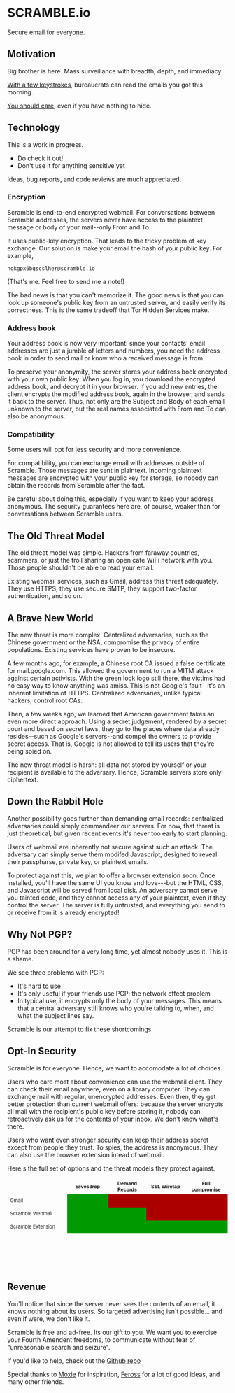 <style>
body { width:600px }
td.sec { background:#090 }
td.ins { background:#a00 }
table { layout:fixed }
th,td { font-size:11px; width:100px; height:30px; border:1px solid transparent; cursor:pointer; }
th.label,td.label { width:180px }
div#explanation { font-size:11px; width: 600px; height:60px; margin:20px 6px; }
</style>

SCRAMBLE.io
===========
Secure email for everyone.

Motivation
------
Big brother is here. Mass surveillance with breadth, depth, and immediacy.

[With a few keystrokes](http://www.theguardian.com/world/2013/jul/31/nsa-top-secret-program-online-data), bureaucrats can read the emails you got this morning.

[You should care](http://www.thoughtcrime.org/blog/we-should-all-have-something-to-hide/), even if you have nothing to hide.


Technology
-------

This is a work in progress. 

- Do check it out! 
- Don't use it for anything sensitive yet

Ideas, bug reports, and code reviews are much appreciated.

### Encryption

Scramble is end-to-end encrypted webmail. For conversations between Scramble addresses, the servers never have access to the plaintext message or body of your mail--only From and To. 

It uses public-key encryption. That leads to the tricky problem of key exchange. Our solution is make your email the hash of your public key. For example,

    nqkgpx6bqscslher@scramble.io

(That's me. Feel free to send me a note!)

The bad news is that you can't memorize it. The good news is that you can look up someone's public key from an untrusted server, and easily verify its correctness.
This is the same tradeoff that Tor Hidden Services make.

### Address book

Your address book is now very important: since your contacts' email addresses are just a jumble of letters and numbers, you need the address book in order to send mail or know who a received message is from.

To preserve your anonymity, the server stores your address book encrypted with your own public key. When you log in, you download the encrypted address book, and decrypt it in your browser. If you add new entries, the client encrypts the modified address book, again in the browser, and sends it back to the server. Thus, not only are the Subject and Body of each email unknown to the server, but the real names associated with From and To can also be anonymous.


### Compatibility

Some users will opt for less security and more convenience.

For compatibility, you can exchange email with addresses outside of Scramble. Those messages are sent in plaintext. Incoming plaintext messages are encrypted with your public key for storage, so nobody can obtain the records from Scramble after the fact. 

Be careful about doing this, especially if you want to keep your address anonymous. The security guarantees here are, of course, weaker than for conversations between Scramble users.


The Old Threat Model
------------
The old threat model was simple. Hackers from faraway countries, scammers, or just the troll sharing an open cafe WiFi network with you.
Those people shouldn't be able to read your email.

Existing webmail services, such as Gmail, address this threat adequately. They use HTTPS, they use secure SMTP, they support two-factor authentication, and so on.

A Brave New World
-------
The new threat is more complex. Centralized adversaries, such as the Chinese government or the NSA, compromise the privacy of entire populations. Existing services have proven to be insecure.

A few months ago, for example, a Chinese root CA issued a false certificate for mail.google.com. This allowed the government to run a MITM attack against certain activists. With the green lock logo still there, the victims had no easy way to know anything was amiss. This is not Google's fault--it's an inherent limitation of HTTPS. Centralized adversaries, unlike typical hackers, control root CAs.

Then, a few weeks ago, we learned that American government takes an even more direct approach. Using a secret judgement, rendered by a secret court and based on secret laws, they go to the places where data already resides--such as Google's servers--and compel the owners to provide secret access. That is, Google is not allowed to tell its users that they're being spied on. 

The new threat model is harsh: all data not stored by yourself or your recipient is available to the adversary. Hence, Scramble servers store only ciphertext. 


Down the Rabbit Hole
---------
Another possibility goes further than demanding email records: centralized adversaries could simply commandeer our servers.
For now, that threat is just theoretical, but given recent events it's never too early to start planning.

Users of webmail are inherently not secure against such an attack. The adversary can simply serve them modifed Javascript, designed to reveal their passpharse, private key, or plaintext emails.

To protect against this, we plan to offer a browser extension soon. Once installed, you'll have the same UI you know and love---but the HTML, CSS, and Javascript will be served from local disk. An adversary cannot serve you tainted code, and they cannot access any of your plaintext, even if they control the server. The server is fully untrusted, and everything you send to or receive from it is already encrypted!


Why Not PGP?
---------
PGP has been around for a very long time, yet almost nobody uses it.
This is a shame.

We see three problems with PGP:

- It's hard to use
- It's only useful if your friends use PGP: the network effect problem
- In typical use, it encrypts only the body of your messages. This means that a central adversary still knows who you're talking to, when, and what the subject lines say.

Scramble is our attempt to fix these shortcomings.

Opt-In Security
--------
Scramble is for everyone. Hence, we want to accomodate a lot of choices.

Users who care most about convenience can use the webmail client. They can check their email anywhere, even on a library computer. They can exchange mail with regular, unencrypted addresses. Even then, they get better protection than current webmail offers: because the server encrypts all mail with the recipient's public key before storing it, nobody can retroactively ask us for the contents of your inbox. We don't know what's there.

Users who want even stronger security can keep their address secret except from people they trust. To spies, the address is anonymous. They can also use the browser extension intead of webmail.

Here's the full set of options and the threat models they protect against.

<table>
<tr>    <th class="label"></th>
        <th class="ev">Eavesdrop</th>     <th class="dc">Demand Records</th> <th class="wt">SSL Wiretap</th>       <th class="fc">Full compromise</th>
</tr>
<tr>    <td class="label gmail">Gmail</td>
        <td class="ev gmail sec"></td>    <td class="dc gmail ins"></td>     <td class="wt gmail ins"></td>    <td class="fc gmail ins"></td>
</tr>
<tr>    <td class="label scrwb">Scramble Webmail</td>
        <td class="ev scrwb sec"></td>    <td class="dc scrwb sec"></td>     <td class="wt scrwb ins"></td>    <td class="fc scrwb ins"></td>
</tr>
<tr>    <td class="label screx">Scramble Extension</td>
        <td class="ev screx sec"></td>    <td class="dc screx sec"></td>     <td class="wt screx sec"></td>    <td class="fc screx sec"></td>
</tr>
</table>
<div id="explanation"></div>

<script type="text/javascript" src="/js/jquery.min.js"></script>
<script type="text/javascript">
var defaultText = "Mouse over for explanation...";
$("#explanation").text(defaultText);
$("table").mouseleave(function(){
    $("#explanation").text(defaultText);
});

function show(sel, text) {
    $(sel).mouseover(function(){$("#explanation").html(text)})
}

show("td.label.gmail", "GMail and other webmail programs.")
show("td.label.scrwb", "Scramble.io website. You share your email only with people you trust.")
show("td.label.screx", "Scramble.io Chrome extension. You share your email only with people you trust.")

show("th.ev", "Someone is capturing your packets, for example on open WiFi or at your ISP.");
show("th.dc", "A central adversary compels the host to hand over email records.");
show("th.wt", "A central adversary with the power to issue a fake certificate and execute a MITM attack. <br/>"+
              "Also beware of SSL stripping. Scramble.io is HTTPS only, if you ever see http://scramble.io, don't log in!");
show("th.fc", "A central adversary compels the host to serve broken Javascript. <br/>"+
              "Alternatively, the host is owned by hackers.");

show("td.ev.gmail", "Programs like Gmail use HTTP and secure SMTP to defend against eavesdroppers.");
show("td.ev.scrwb", "Scramble uses HTTPS to defend against eavesdroppers. They can't even see the encrypted private key to attempt passphrase cracking.");
show("td.ev.screx", "Scramble uses HTTPS to defend against eavesdroppers. They can't even see the encrypted private key to attempt passphrase cracking.");

show("td.dc.gmail", "With National Security Letters and other tools, central adversaries can spy on traditional webmail.");
show("td.dc.scrwb", "Scramble servers never see the plaintext of message bodies, subjects, or address books.<br/>" +
                    "The servers only know the From and To addresses.<br/>" +
                    "If you share your address only with people you trust, spies might not even know which public key is yours.");
show("td.dc.screx", "Scramble servers never see the plaintext of message bodies, subjects, or address books.<br/>" +
                    "The servers only know the From and To addresses.<br/>" +
                    "If you share your address only with people you trust, spies might not even know which public key is yours.");

show("td.wt.gmail", "With a man-in-the-middle attack, adversaries can passively read webmail contents.");
show("td.wt.scrwb", "With a man-in-the-middle attack, adversaries can actively insert malicious Javascript to break Scramble's security.");
show("td.wt.screx", "The browser extension does not download any code from the server. <br/>"+
                    "It treats the server as fully untrusted, so even with an SSL wiretap, your mail should be secure.");

show("td.fc.gmail", "If they control the server, adversaries can do anything.");
show("td.fc.scrwb", "If they control the server, adversaries can actively insert malicious Javascript to break Scramble's security.");
show("td.fc.screx", "The browser extension does not download any code from the server. <br/>"+
                    "It treats the server as fully untrusted, so even if the server is compromised, your mail should be secure.<br/>" +
                    "(The service might stop working, but it won't reveal your plaintexts.)");
</script>

Revenue
------
You'll notice that since the server never sees the contents of an email, it knows nothing about its users. So targeted advertising isn't possible... and even if were, we don't like it.

Scramble is free and ad-free. Its our gift to you. We want you to exercise your Fourth Amendent freedoms, to communicate without fear of "unreasonable search and seizure".

If you'd like to help, check out the [Github repo](http://github.com/dcposch/scramble)

Special thanks to <a href="http://moxie.org">Moxie</a> for inspiration, <a href="http://feross.org">Feross</a> for a lot of good ideas, and many other friends.
